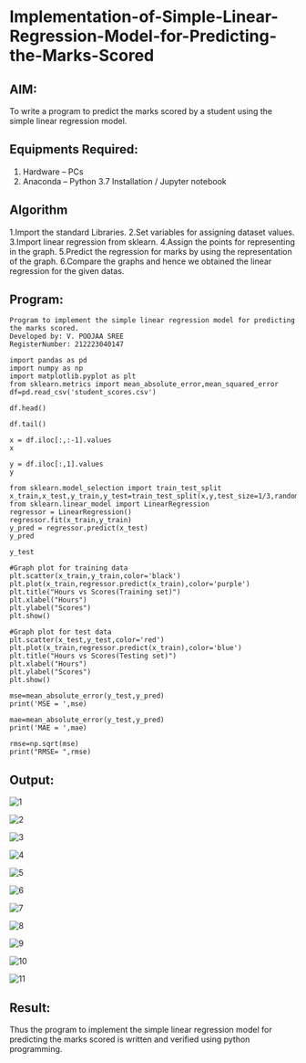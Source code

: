 # Implementation-of-Simple-Linear-Regression-Model-for-Predicting-the-Marks-Scored

## AIM:
To write a program to predict the marks scored by a student using the simple linear regression model.

## Equipments Required:
1. Hardware – PCs
2. Anaconda – Python 3.7 Installation / Jupyter notebook

## Algorithm
1.Import the standard Libraries.
2.Set variables for assigning dataset values.
3.Import linear regression from sklearn.
4.Assign the points for representing in the graph. 
5.Predict the regression for marks by using the representation of the graph. 
6.Compare the graphs and hence we obtained the linear regression for the given datas.

## Program:
```
Program to implement the simple linear regression model for predicting the marks scored.
Developed by: V. POOJAA SREE
RegisterNumber: 212223040147

import pandas as pd
import numpy as np
import matplotlib.pyplot as plt
from sklearn.metrics import mean_absolute_error,mean_squared_error
df=pd.read_csv('student_scores.csv')

df.head()

df.tail()

x = df.iloc[:,:-1].values
x

y = df.iloc[:,1].values
y

from sklearn.model_selection import train_test_split
x_train,x_test,y_train,y_test=train_test_split(x,y,test_size=1/3,random_state=0)
from sklearn.linear_model import LinearRegression
regressor = LinearRegression()
regressor.fit(x_train,y_train)
y_pred = regressor.predict(x_test)
y_pred

y_test

```



```
#Graph plot for training data
plt.scatter(x_train,y_train,color='black')
plt.plot(x_train,regressor.predict(x_train),color='purple')
plt.title("Hours vs Scores(Training set)")
plt.xlabel("Hours")
plt.ylabel("Scores")
plt.show()

#Graph plot for test data
plt.scatter(x_test,y_test,color='red')
plt.plot(x_train,regressor.predict(x_train),color='blue')
plt.title("Hours vs Scores(Testing set)")
plt.xlabel("Hours")
plt.ylabel("Scores")
plt.show()

mse=mean_absolute_error(y_test,y_pred)
print('MSE = ',mse)

mae=mean_absolute_error(y_test,y_pred)
print('MAE = ',mae)

rmse=np.sqrt(mse)
print("RMSE= ",rmse)

```

## Output:

![1](https://github.com/user-attachments/assets/55753030-0631-4c72-90ba-96b058ef06df)


![2](https://github.com/user-attachments/assets/813ee0a3-7d11-48bc-8c12-209646f2243e)


![3](https://github.com/user-attachments/assets/d7f914d3-2dfc-4c97-9ba7-6b1f3128161d)


![4](https://github.com/user-attachments/assets/9f2f9f06-4cff-4cf2-a6c7-3f7a259885fb)


![5](https://github.com/user-attachments/assets/d44dffc1-9cbf-470d-9f7c-0991707f07f3)


![6](https://github.com/user-attachments/assets/df15487d-4bf6-44be-b1bb-d94c11c1d10d)


![7](https://github.com/user-attachments/assets/e55c6f3c-3634-42c0-a66d-8674263dadec)


![8](https://github.com/user-attachments/assets/c6b66214-e7d9-4242-a6be-be5786b0b6ed)


![9](https://github.com/user-attachments/assets/441efb7e-88aa-4203-916c-5c9246a42eb3)


![10](https://github.com/user-attachments/assets/1d81fcee-0e30-4ffc-b1b4-2a0e9188069f)


![11](https://github.com/user-attachments/assets/0042ed0f-1e9e-4047-b1de-8b8108c9e19f)

## Result:
Thus the program to implement the simple linear regression model for predicting the marks scored is written and verified using python programming.
